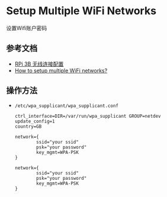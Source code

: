 # Setup Multiple WiFi Networks

设置Wifi账户密码

## 参考文档

* [RPi 3B 无线连接配置](https://www.cnblogs.com/zengjfgit/p/8854449.html)
* [How to setup multiple WiFi networks?](https://raspberrypi.stackexchange.com/questions/11631/how-to-setup-multiple-wifi-networks)

## 操作方法

* `/etc/wpa_supplicant/wpa_supplicant.conf`
  ```
  ctrl_interface=DIR=/var/run/wpa_supplicant GROUP=netdev
  update_config=1
  country=GB
  
  network={
          ssid="your ssid"
          psk="your password"
          key_mgmt=WPA-PSK
  }
  
  network={
          ssid="your ssid"
          psk="your password"
          key_mgmt=WPA-PSK
  }
  ```